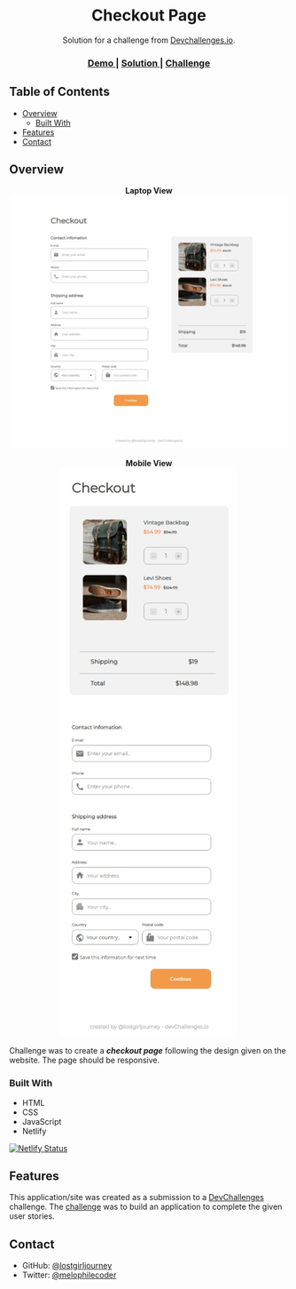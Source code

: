 <h1 align="center">Checkout Page</h1>

<div align="center">
   Solution for a challenge from  <a href="http://devchallenges.io" target="_blank">Devchallenges.io</a>.
</div>

<div align="center">
  <h3>
    <a href="https://checkout-page-solution.netlify.app/">
      Demo
    </a>
    <span> | </span>
    <a href="https://github.com/lostgirljourney/Checkout-Page-Challenge">
      Solution
    </a>
    <span> | </span>
    <a href="https://devchallenges.io/challenges/0J1NxxGhOUYVqihwegfO">
      Challenge
    </a>
  </h3>
</div>

## Table of Contents

- [Overview](#overview)
  - [Built With](#built-with)
- [Features](#features)
- [Contact](#contact)

## Overview

<p align = "center">
  <b>Laptop View</b>
  <br>
  <img src = "assets/Screenshot.jpeg">
  <br><br>
  <b>Mobile View</b>
  <br>
  <img src = "assets/Screenshot-mobile.jpeg">
</p>

Challenge was to create a ***checkout page*** following the design given on the website. The page should be responsive.

### Built With

- HTML
- CSS
- JavaScript
- Netlify

[![Netlify Status](https://api.netlify.com/api/v1/badges/c5b010eb-f820-4908-b86e-77ba2669c953/deploy-status)](https://checkout-page-solution.netlify.app/)

## Features

This application/site was created as a submission to a [DevChallenges](https://devchallenges.io/challenges) challenge. The [challenge](https://devchallenges.io/challenges/0J1NxxGhOUYVqihwegfO) was to build an application to complete the given user stories.

## Contact

- GitHub: [@lostgirljourney](https://github.com/lostgirljourney)
- Twitter: [@melophilecoder](https://twitter.com/melophilecoder)
